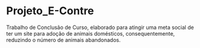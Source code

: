 # Projeto_E-Contre
Trabalho de Conclusão de Curso, elaborado para atingir uma meta social de ter um site para adoção de animais domésticos, consequentemente, reduzindo o número de animais abandonados.
